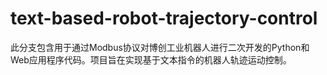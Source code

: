 # text-based-robot-trajectory-control
此分支包含用于通过Modbus协议对博创工业机器人进行二次开发的Python和Web应用程序代码。项目旨在实现基于文本指令的机器人轨迹运动控制。

